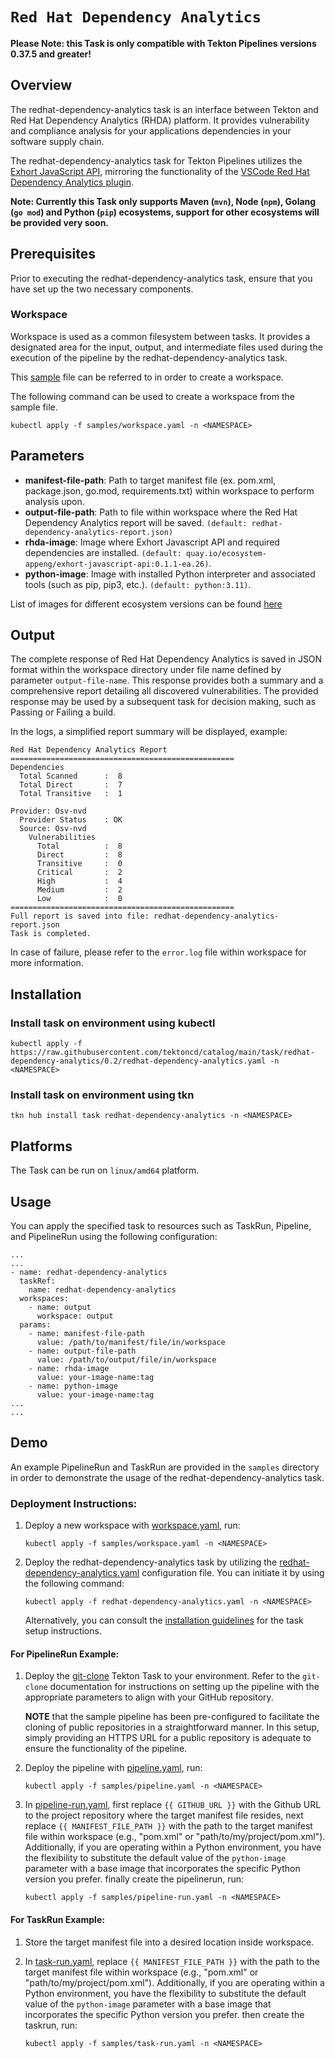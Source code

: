 # `Red Hat Dependency Analytics`

**Please Note: this Task is only compatible with Tekton Pipelines versions 0.37.5 and greater!**

## Overview
The redhat-dependency-analytics task is an interface between Tekton and Red Hat Dependency Analytics (RHDA) platform. 
It provides vulnerability and compliance analysis for your applications dependencies in your software supply chain.

The redhat-dependency-analytics task for Tekton Pipelines utilizes the [Exhort JavaScript API](https://github.com/RHEcosystemAppEng/exhort-javascript-api), mirroring the functionality of the [VSCode Red Hat Dependency Analytics plugin](https://marketplace.visualstudio.com/items?itemName=redhat.fabric8-analytics).

**Note: Currently this Task only supports Maven (`mvn`), Node (`npm`), Golang (`go mod`) and Python (`pip`) ecosystems, support for other ecosystems will be provided very soon.**

## Prerequisites

Prior to executing the redhat-dependency-analytics task, ensure that you have set up the two necessary components.

### Workspace
Workspace is used as a common filesystem between tasks. It provides a designated area for the input, output, and intermediate files used during the execution of the pipeline by the redhat-dependency-analytics task.

This [sample](samples/workspace.yaml) file can be referred to in order to create a workspace.

The following command can be used to create a workspace from the sample file.

```
kubectl apply -f samples/workspace.yaml -n <NAMESPACE>
```

## Parameters
- **manifest-file-path**: Path to target manifest file (ex. pom.xml, package.json, go.mod, requirements.txt) within workspace to perform analysis upon.
- **output-file-path**: Path to file within workspace where the Red Hat Dependency Analytics report will be saved. `(default: redhat-dependency-analytics-report.json)`
- **rhda-image**: Image where Exhort Javascript API and required dependencies are installed. `(default: quay.io/ecosystem-appeng/exhort-javascript-api:0.1.1-ea.26)`. 
- **python-image**: Image with installed Python interpreter and associated tools (such as pip, pip3, etc.). `(default: python:3.11)`. 

List of images for different ecosystem versions can be found [here](https://github.com/RHEcosystemAppEng/exhort-javascript-api/tree/main/docker-image)

## Output
The complete response of Red Hat Dependency Analytics is saved in JSON format within the workspace directory under file name defined by parameter `output-file-name`. 
This response provides both a summary and a comprehensive report detailing all discovered vulnerabilities. 
The provided response may be used by a subsequent task for decision making, such as Passing or Failing a build. 

In the logs, a simplified report summary will be displayed, example:
```
Red Hat Dependency Analytics Report
==================================================
Dependencies
  Total Scanned      :  8 
  Total Direct       :  7 
  Total Transitive   :  1 

Provider: Osv-nvd
  Provider Status    : OK 
  Source: Osv-nvd
    Vulnerabilities
      Total          :  8 
      Direct         :  8 
      Transitive     :  0 
      Critical       :  2 
      High           :  4 
      Medium         :  2 
      Low            :  0 
==================================================
Full report is saved into file: redhat-dependency-analytics-report.json
Task is completed.
```

In case of failure, please refer to the `error.log` file within workspace for more information.

## Installation

### Install task on environment using kubectl
```
kubectl apply -f https://raw.githubusercontent.com/tektoncd/catalog/main/task/redhat-dependency-analytics/0.2/redhat-dependency-analytics.yaml -n <NAMESPACE>
```

### Install task on environment using tkn
```
tkn hub install task redhat-dependency-analytics -n <NAMESPACE>
```

## Platforms

The Task can be run on `linux/amd64` platform.

## Usage

You can apply the specified task to resources such as TaskRun, Pipeline, and PipelineRun using the following configuration:

```
...
...
- name: redhat-dependency-analytics
  taskRef:
    name: redhat-dependency-analytics
  workspaces:
    - name: output
      workspace: output
  params:
    - name: manifest-file-path
      value: /path/to/manifest/file/in/workspace
    - name: output-file-path
      value: /path/to/output/file/in/workspace
    - name: rhda-image
      value: your-image-name:tag
    - name: python-image
      value: your-image-name:tag
...
...
```

## Demo

An example PipelineRun and TaskRun are provided in the `samples` directory in order to demonstrate the usage of the redhat-dependency-analytics task. 

### Deployment Instructions:

1. Deploy a new workspace with [workspace.yaml](samples/workspace.yaml), run:
    ```
    kubectl apply -f samples/workspace.yaml -n <NAMESPACE>
    ```

1. Deploy the redhat-dependency-analytics task by utilizing the [redhat-dependency-analytics.yaml](redhat-dependency-analytics.yaml) configuration file. You can initiate it by using the following command:
    ```
    kubectl apply -f redhat-dependency-analytics.yaml -n <NAMESPACE>
    ```
    Alternatively, you can consult the [installation guidelines](#installation) for the task setup instructions.

#### For PipelineRun Example:

1. Deploy the [git-clone](https://hub.tekton.dev/tekton/task/git-clone) Tekton Task to your environment. Refer to the `git-clone` documentation for instructions on setting up the pipeline with the appropriate parameters to align with your GitHub repository.

    **NOTE** that the sample pipeline has been pre-configured to facilitate the cloning of public repositories in a straightforward manner. In this setup, simply providing an HTTPS URL for a public repository is adequate to ensure the functionality of the pipeline.

1. Deploy the pipeline with [pipeline.yaml](samples/pipeline.yaml), run:
    ```
    kubectl apply -f samples/pipeline.yaml -n <NAMESPACE>
    ```

1. In [pipeline-run.yaml](samples/pipeline-run.yaml), first replace `{{ GITHUB_URL }}` with the Github URL to the project repository where the target manifest file resides, next replace `{{ MANIFEST_FILE_PATH }}` with the path to the target manifest file within workspace (e.g., "pom.xml" or "path/to/my/project/pom.xml"). 
Additionally, if you are operating within a Python environment, you have the flexibility to substitute the default value of the `python-image` parameter with a base image that incorporates the specific Python version you prefer. finally create the pipelinerun, run:
    ```
    kubectl apply -f samples/pipeline-run.yaml -n <NAMESPACE>
    ```

#### For TaskRun Example:

1. Store the target manifest file into a desired location inside workspace.

1. In [task-run.yaml](samples/task-run.yaml), replace `{{ MANIFEST_FILE_PATH }}` with the path to the target manifest file within workspace (e.g., "pom.xml" or "path/to/my/project/pom.xml"). Additionally, if you are operating within a Python environment, you have the flexibility to substitute the default value of the `python-image` parameter with a base image that incorporates the specific Python version you prefer. then create the taskrun, run:
    ```
    kubectl apply -f samples/task-run.yaml -n <NAMESPACE>
    ```
